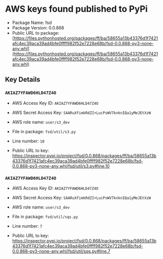 # AWS keys found published to PyPi

* Package Name: fsd
* Package Version: 0.0.868
* Public URL to package: [https://files.pythonhosted.org/packages/ff/ba/58655a13b43376d1f7421afc4ec39aca39ad4bfe0ffff982f52e7228e68b/fsd-0.0.868-py3-none-any.whl](https://files.pythonhosted.org/packages/ff/ba/58655a13b43376d1f7421afc4ec39aca39ad4bfe0ffff982f52e7228e68b/fsd-0.0.868-py3-none-any.whl)

## Key Details

### `AKIAZ7YFAWD6HLD47Z4O`

* AWS Access Key ID: `AKIAZ7YFAWD6HLD47Z4O`
* AWS Secret Access Key: `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` 
* AWS role name: `user/s3_dev`
* File in package: `fsd/util/s3.py`
* Line number: `10`

* Public URL to key: https://inspector.pypi.io/project/fsd/0.0.868/packages/ff/ba/58655a13b43376d1f7421afc4ec39aca39ad4bfe0ffff982f52e7228e68b/fsd-0.0.868-py3-none-any.whl/fsd/util/s3.py#line.10



### `AKIAZ7YFAWD6HLD47Z4O`

* AWS Access Key ID: `AKIAZ7YFAWD6HLD47Z4O`
* AWS Secret Access Key: `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` 
* AWS role name: `user/s3_dev`
* File in package: `fsd/util/sqs.py`
* Line number: `7`

* Public URL to key: https://inspector.pypi.io/project/fsd/0.0.868/packages/ff/ba/58655a13b43376d1f7421afc4ec39aca39ad4bfe0ffff982f52e7228e68b/fsd-0.0.868-py3-none-any.whl/fsd/util/sqs.py#line.7


